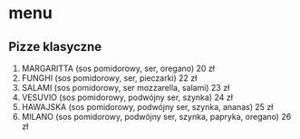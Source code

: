 # menu

## Pizze klasyczne

1. MARGARITTA (sos pomidorowy, ser, oregano) 20 zł
2. FUNGHI (sos pomidorowy, ser, pieczarki) 22 zł
3. SALAMI (sos pomidorowy, ser mozzarella, salami) 23 zł
4. VESUVIO (sos pomidorowy, podwójny ser, szynka) 24 zł
6. HAWAJSKA (sos pomidorowy, podwójny ser, szynka, ananas) 25 zł
7. MILANO (sos pomidorowy, podwójny ser, szynka, papryka, oregano) 26 zł
